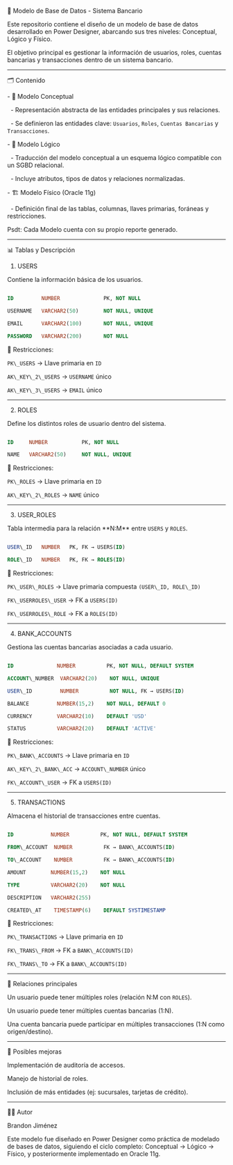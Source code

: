 📌 Modelo de Base de Datos - Sistema Bancario



Este repositorio contiene el diseño de un modelo de base de datos desarrollado en Power Designer, abarcando sus tres niveles: Conceptual, Lógico y Físico.  

El objetivo principal es gestionar la información de usuarios, roles, cuentas bancarias y transacciones dentro de un sistema bancario.



---



🗂️ Contenido

\- 📖 Modelo Conceptual

&nbsp; - Representación abstracta de las entidades principales y sus relaciones.  

&nbsp; - Se definieron las entidades clave: `Usuarios`, `Roles`, `Cuentas Bancarias` y `Transacciones`.  



\- 📐 Modelo Lógico

&nbsp; - Traducción del modelo conceptual a un esquema lógico compatible con un SGBD relacional.  

&nbsp; - Incluye atributos, tipos de datos y relaciones normalizadas.  



\- 🏗️ Modelo Físico (Oracle 11g)

&nbsp; - Definición final de las tablas, columnas, llaves primarias, foráneas y restricciones.  



Psdt: Cada Modelo cuenta con su propio reporte generado.

---



📊 Tablas y Descripción



1. USERS

Contiene la información básica de los usuarios.  

```sql

ID         NUMBER              PK, NOT NULL

USERNAME   VARCHAR2(50)        NOT NULL, UNIQUE

EMAIL      VARCHAR2(100)       NOT NULL, UNIQUE

PASSWORD   VARCHAR2(200)       NOT NULL

````



🔹 Restricciones:



`PK\_USERS` → Llave primaria en `ID`

`AK\_KEY\_2\_USERS` → `USERNAME` único

`AK\_KEY\_3\_USERS` → `EMAIL` único



---



2. ROLES



Define los distintos roles de usuario dentro del sistema.



```sql

ID     NUMBER           PK, NOT NULL

NAME   VARCHAR2(50)     NOT NULL, UNIQUE

```



🔹 Restricciones:



`PK\_ROLES` → Llave primaria en `ID`

`AK\_KEY\_2\_ROLES` → `NAME` único



---



3. USER\_ROLES



Tabla intermedia para la relación \*\*N:M\*\* entre `USERS` y `ROLES`.



```sql

USER\_ID   NUMBER   PK, FK → USERS(ID)

ROLE\_ID   NUMBER   PK, FK → ROLES(ID)

```



🔹 Restricciones:



`PK\_USER\_ROLES` → Llave primaria compuesta `(USER\_ID, ROLE\_ID)`

`FK\_USERROLES\_USER` → FK a `USERS(ID)`

`FK\_USERROLES\_ROLE` → FK a `ROLES(ID)`



---



4. BANK\_ACCOUNTS



Gestiona las cuentas bancarias asociadas a cada usuario.



```sql

ID              NUMBER          PK, NOT NULL, DEFAULT SYSTEM

ACCOUNT\_NUMBER  VARCHAR2(20)    NOT NULL, UNIQUE

USER\_ID         NUMBER          NOT NULL, FK → USERS(ID)

BALANCE         NUMBER(15,2)    NOT NULL, DEFAULT 0

CURRENCY        VARCHAR2(10)    DEFAULT 'USD'

STATUS          VARCHAR2(20)    DEFAULT 'ACTIVE'

```



🔹 Restricciones:



`PK\_BANK\_ACCOUNTS` → Llave primaria en `ID`

`AK\_KEY\_2\_BANK\_ACC` → `ACCOUNT\_NUMBER` único

`FK\_ACCOUNT\_USER` → FK a `USERS(ID)`



---



5. TRANSACTIONS



Almacena el historial de transacciones entre cuentas.



```sql

ID            NUMBER          PK, NOT NULL, DEFAULT SYSTEM

FROM\_ACCOUNT  NUMBER          FK → BANK\_ACCOUNTS(ID)

TO\_ACCOUNT    NUMBER          FK → BANK\_ACCOUNTS(ID)

AMOUNT        NUMBER(15,2)    NOT NULL

TYPE          VARCHAR2(20)    NOT NULL

DESCRIPTION   VARCHAR2(255)

CREATED\_AT    TIMESTAMP(6)    DEFAULT SYSTIMESTAMP

```



🔹 Restricciones:



`PK\_TRANSACTIONS` → Llave primaria en `ID`

`FK\_TRANS\_FROM` → FK a `BANK\_ACCOUNTS(ID)`

`FK\_TRANS\_TO` → FK a `BANK\_ACCOUNTS(ID)`



---



🔗 Relaciones principales



Un usuario puede tener múltiples roles (relación N:M con `ROLES`).

Un usuario puede tener múltiples cuentas bancarias (1:N).

Una cuenta bancaria puede participar en múltiples transacciones (1:N como origen/destino).



---



🚀 Posibles mejoras



Implementación de auditoría de accesos.

Manejo de historial de roles.

Inclusión de más entidades (ej: sucursales, tarjetas de crédito).



---



👨‍💻 Autor



Brandon Jiménez



Este modelo fue diseñado en Power Designer como práctica de modelado de bases de datos, siguiendo el ciclo completo: Conceptual → Lógico → Físico, y posteriormente implementado en Oracle 11g.



```



